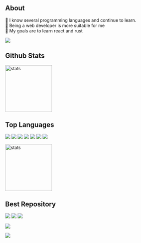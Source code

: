 ## About
🍫 I know several programming languages ​​and continue to learn. <br>🍩 Being a web developer is more suitable for me <br>💫 My goals are to learn react and rust

<img src="https://img.shields.io/github/followers/falsisdev?style=for-the-badge"> 

## Github Stats
<img src="https://github-readme-stats.vercel.app/api?username=falsisdev&show_icons=true&theme=react" width="%100" height="150px" alt="stats"/>

## Top Languages
<img src="https://img.shields.io/badge/JavaScript-323330?style=for-the-badge&logo=javascript&logoColor=F7DF1E"> <img src="https://img.shields.io/badge/Node.js-323330?style=for-the-badge&logo=node.js&logoColor=green"> <img src="https://img.shields.io/badge/HTML-323330?style=for-the-badge&logo=html5&logoColor=orange"> <img src="https://img.shields.io/badge/CSS-323330?style=for-the-badge&logo=css3&logoColor=blue"> <img src="https://img.shields.io/badge/GO-323330?style=for-the-badge&logo=go&logoColor=cyan"> <img src="https://img.shields.io/badge/Python-323330?style=for-the-badge&logo=python&logoColor=F7DF1E"> <img src="https://img.shields.io/badge/React-323330?style=for-the-badge&logo=react&logoColor=61DAFB">

<img src="https://github-readme-stats.vercel.app/api/top-langs/?username=falsisdev&theme=react&layout=compact" width="%100" height="150px" alt="stats"/>

## Best Repository
<img src="https://img.shields.io/github/v/release/falsisdev/falsisdb?style=for-the-badge"> <img src="https://img.shields.io/github/stars/falsisdev/falsisdb?style=for-the-badge"> <img src="https://img.shields.io/github/forks/falsisdev/falsisdb?style=for-the-badge">

<img src="https://github-readme-stats.vercel.app/api/pin/?username=falsisdev&repo=falsisdb&cache_seconds=86400&theme=react">

<a href="https://www.kremlin-bot.ga/lisans"><img src="https://img.shields.io/github/license/falsisdev/falsisdb?style=for-the-badge"></a>
